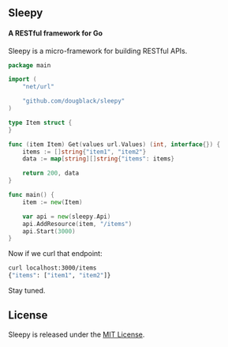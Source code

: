 ## Sleepy

#### A RESTful framework for Go

Sleepy is a micro-framework for building RESTful APIs.

```go
package main

import (
    "net/url"

    "github.com/dougblack/sleepy"
)

type Item struct {
}

func (item Item) Get(values url.Values) (int, interface{}) {
    items := []string{"item1", "item2"}
    data := map[string][]string{"items": items}

    return 200, data
}

func main() {
    item := new(Item)

    var api = new(sleepy.Api)
    api.AddResource(item, "/items")
    api.Start(3000)
}
```

Now if we curl that endpoint:

```bash
curl localhost:3000/items
{"items": ["item1", "item2"]}
```

Stay tuned.

## License

Sleepy is released under the [MIT License](http://opensource.org/licenses/MIT).
